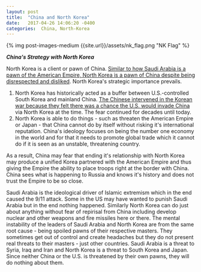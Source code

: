 ```yaml
---
layout: post
title:  "China and North Korea"
date:   2017-04-26 14:06:20 -0400
categories:  China, North-Korea 
---
```


{% img post-images-medium {{site.url}}/assets/nk_flag.png "NK Flag" %}

***China's Strategy with North Korea***

North Korea is a client or pawn of China. [Similar to how Saudi Arabia is a pawn of the American Empire, North Korea is a pawn of China despite being disrespected and disliked](http://thediplomat.com/2016/03/why-china-north-korea-relations-cant-be-broken/). North Korea's strategic importance prevails. 

1.  North Korea has historically acted as a buffer between U.S.-controlled South Korea and mainland China.  [The Chinese intervened in the Korean war because they felt there was a chance the U.S. would invade China](http://www.cfr.org/north-korea/costs-benefits-chinas-relationship-north-korea/p30887) via North Korea at the time. The fear continued for decades until today.  
2. North Korea is able to do things - such as threaten the American Empire or Japan - that China cannot do by itself without risking it's international reputation.  China's ideology focuses on being the number one economy in the world and for that it needs to promote global trade which it cannot do if it is seen as an unstable, threatening country.  

<!--excerpt-->

As a result, China may fear that ending it's relationship with North Korea may produce a unified Korea partnered with the American Empire and thus giving the Empire the ability to place troops right at the border with China. China sees what is happening to Russia and knows it's history and does not trust the Empire to be so close.  

Saudi Arabia is the ideological driver of Islamic extremism which in the end caused the 9/11 attack.  Some in the US may have wanted to punish Saudi Arabia but in the end nothing happened. Similarly North Korea can do just about anything without fear of repirisal from China including develop nuclear and other weapons and fire missiles here or there.  The mental instability of the leaders of Saudi Arabia and North Korea are from the same root cause - being spoiled pawns of their respective masters. They sometimes get out of control and create headaches but they do not present real threats to their masters - just other countries.  Saudi Arabia is a threat to Syria, Iraq and Iran and North Korea is a threat to South Korea and Japan.  Since neither China or the U.S. is threatened by their own pawns, they will do nothing about them. 




